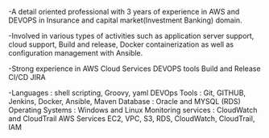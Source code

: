 -A detail oriented professional with 3 years of experience in AWS and DEVOPS in Insurance and capital market(Investment Banking)  domain.

-Involved in  various types of activities such as application server support, cloud support, Build and release, Docker containerization as well as configuration management with Ansible.

-Strong experience in AWS Cloud Services
                        DEVOPS tools
                        Build and Release
                        CI/CD
                        JIRA

-Languages			: shell scripting, Groovy, yaml
DEVOps Tools			: Git, GITHUB, Jenkins, Docker, Ansible, Maven
Database			: Oracle and MYSQL (RDS)
Operating Systems		: Windows and Linux 
Monitoring services		: CloudWatch and CloudTrail
AWS Services       EC2, VPC, S3, RDS, CloudWatch, CloudTrail, IAM
